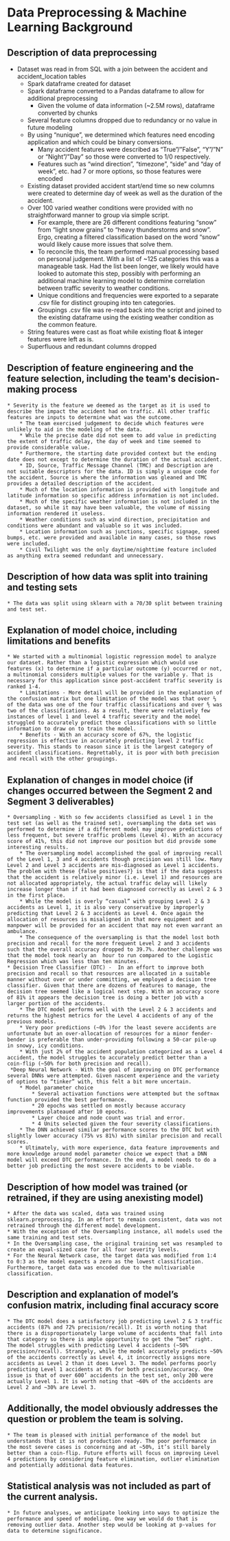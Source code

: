 # Data Preprocessing & Machine Learning Background

## Description of data preprocessing
* Dataset was read in from SQL with a join between the accident and accident_location tables
    * Spark dataframe created for dataset
    * Spark dataframe converted to a Pandas dataframe to allow for additional preprocessing
        * Given the volume of data information (~2.5M rows), dataframe converted by chunks
    * Several feature columns dropped due to redundancy or no value in future modeling
    * By using “nunique”, we determined which features need encoding application and which could be binary conversions.
        * Many accident features were described as “True”/”False”, “Y”/”N” or “Night”/”Day” so those were converted to 1/0 respectively.
        * Features such as “wind direction”, “timezone”, “side” and “day of week”, etc. had 7 or more options, so those features were encoded
    * Existing dataset provided accident start/end time so new columns were created to determine day of week as well as the duration of the accident.
    * Over 100 varied weather conditions were provided with no straightforward manner to group via simple script.
        * For example, there are 26 different conditions featuring “snow” from “light snow grains” to “heavy thunderstorms and snow”. Ergo, creating a filtered classification based on the word “snow” would likely cause more issues that solve them.
        * To reconcile this, the team performed manual processing based on personal judgement. With a list of ~125 categories this was a manageable task. Had the list been longer, we likely would have looked to automate this step, possibly with performing an additional machine learning model to determine correlation between traffic severity to weather conditions.
        * Unique conditions and frequencies were exported to a separate .csv file for distinct grouping into ten categories.
        * Groupings .csv file was re-read back into the script and joined to the existing dataframe using the existing weather condition as the common feature.
    * String features were cast as float while existing float & integer features were left as is.
    * Superfluous and redundant columns dropped

## Description of feature engineering and the feature selection, including the team's decision-making process
    * Severity is the feature we deemed as the target as it is used to describe the impact the accident had on traffic. All other traffic features are inputs to determine what was the outcome.
        * The team exercised judgement to decide which features were unlikely to aid in the modeling of the data.
        * While the precise date did not seem to add value in predicting the extent of traffic delay, the day of week and time seemed to provide considerable value.
        * Furthermore, the starting date provided context but the ending date does not except to determine the duration of the actual accident.
        * ID, Source, Traffic Message Channel (TMC) and Description are not suitable descriptors for the data. ID is simply a unique code for the accident, Source is where the information was gleaned and TMC provides a detailed description of the accident.
        * Much of the location information is provided with longitude and latitude information so specific address information is not included.
        * Much of the specific weather information is not included in the dataset, so while it may have been valuable, the volume of missing information rendered it useless.
        * Weather conditions such as wind direction, precipitation and conditions were abundant and valuable so it was included.
        * Location information such as junctions, specific signage, speed bumps, etc. were provided and available in many cases, so those rows were included.
        * Civil Twilight was the only daytime/nighttime feature included as anything extra seemed redundant and unnecessary.

## Description of how data was split into training and testing sets
    * The data was split using sklearn with a 70/30 split between training and test set.

## Explanation of model choice, including limitations and benefits
    * We started with a multinomial logistic regression model to analyze our dataset. Rather than a logistic expression which would use features (x) to determine if a particular outcome (y) occurred or not, a multinomial considers multiple values for the variable y. That is necessary for this application since post-accident traffic severity is ranked 1-4.
        * Limitations - More detail will be provided in the explanation of the confusion matrix but one limitation of the model was that over ⅔ of the data was one of the four traffic classifications and over ⅘ was two of the classifications. As a result, there were relatively few instances of level 1 and level 4 traffic severity and the model struggled to accurately predict those classifications with so little information to draw on to train the model.
        * Benefits - With an accuracy score of 67%, the logistic regression is effective in accurately predicting level 2 traffic severity. This stands to reason since it is the largest category of accident classifications. Regrettably, it is poor with both precision and recall with the other groupings.

## Explanation of changes in model choice (if changes occurred between the Segment 2 and Segment 3 deliverables)
    * Oversampling - With so few accidents classified as Level 1 in the test set (as well as the trained set), oversampling the data set was performed to determine if a different model may improve predictions of less frequent, but severe traffic problems (Level 4). With an accuracy score of 41%, this did not improve our position but did provide some interesting results.
        * The oversampling model accomplished the goal of improving recall of the Level 1, 3 and 4 accidents though precision was still low. Many Level 2 and Level 3 accidents are mis-diagnosed as Level 1 accidents. The problem with these {false positives?} is that if the data suggests that the accident is relatively minor (i.e. Level 1) and resources are not allocated appropriately, the actual traffic delay will likely increase longer than if it had been diagnosed correctly as Level 2 & 3 in the first place.
        * While the model is overly “casual” with grouping Level 2 & 3 accidents as Level 1, it is also very conservative by improperly predicting that Level 2 & 3 accidents as Level 4. Once again the allocation of resources is misaligned in that more equipment and manpower will be provided for an accident that may not even warrant an ambulance.
        * The consequence of the oversampling is that the model lost both precision and recall for the more frequent Level 2 and 3 accidents such that the overall accuracy dropped to 39.7%. Another challenge was that the model took nearly an  hour to run compared to the Logistic Regression which was less than ten minutes.
    * Decision Tree Classifier (DTC) -  In an effort to improve both precision and recall so that resources are allocated in a suitable manner without over or under committing, we employed a decision tree classifier. Given that there are dozens of features to manage, the decision tree seemed like a logical next step. With an accuracy score of 81% it appears the decision tree is doing a better job with a larger portion of the accidents.
        * The DTC model performs well with the Level 2 & 3 accidents and returns the highest metrics for the Level 4 accidents of any of the previous models.
        * Very poor predictions (~0% )for the least severe accidents are unfortunate but an over-allocation of resources for a minor fender-bender is preferable than under-providing following a 50-car pile-up in snowy, icy conditions.
        * With just 2% of the accident population categorized as a Level 4 accident, the model struggles to accurately predict better than a coin-flip (~50% for both precision and recall).
     *Deep Neural Network - With the goal of improving on DTC performance several DNNs were attempted. Given nascent experience and the variety of options to “tinker” with, this felt a bit more uncertain.
        * Model parameter choice
            * Several activation functions were attempted but the softmax function provided the best performance.
            * 20 epochs was settled on mostly because accuracy improvements plateaued after 10 epochs.
            * Layer choice and node count was trial and error.
            * 4 Units selected given the four severity classifications.
        * The DNN achieved similar performance scores to the DTC but with slightly lower accuracy (75% vs 81%) with similar precision and recall scores.
        * Ultimately, with more experience, data feature improvements and more knowledge around model parameter choice we expect that a DNN model will exceed DTC performance. In the end, a model needs to do a better job predicting the most severe accidents to be viable.

## Description of how model was trained (or retrained, if they are using anexisting model)
    * After the data was scaled, data was trained using sklearn.preprocessing. In an effort to remain consistent, data was not retrained through the different model development.
    * With the exception of the Oversampling instance, all models used the same training and test sets.
    * In the Oversampling case, the original training set was resampled to create an equal-sized case for all four severity levels.
    * For the Neural Network case, the target data was modified from 1:4 to 0:3 as the model expects a zero as the lowest classification. Furthermore, target data was encoded due to the multivariable classification.

## Description and explanation of model’s confusion matrix, including final accuracy score
    * The DTC model does a satisfactory job predicting Level 2 & 3 traffic accidents (87% and 72% precision/recall). It is worth noting that there is a disproportionately large volume of accidents that fall into that category so there is ample opportunity to get the “bet” right. The model struggles with predicting Level 4 accidents (~50% precision/recall). Strangely, while the model accurately predicts ~50% of the accidents correctly as Level 4, it incorrectly assigns more accidents as Level 2 than it does Level 3. The model performs poorly  predicting Level 1 accidents at 0% for both precision/accuracy. One issue is that of over 600’ accidents in the test set, only 200 were actually Level 1. It is worth noting that ~60% of the accidents are Level 2 and ~30% are Level 3.

## Additionally, the model obviously addresses the question or problem the team is solving.
    * The team is pleased with initial performance of the model but understands that it is not production ready. The poor performance in the most severe cases is concerning and at ~50%, it’s still barely better than a coin-flip. Future efforts will focus on improving Level 4 predictions by considering feature elimination, outlier elimination and potentially additional data features.

## Statistical analysis was not included as part of the current analysis.
    * In future analyses, we anticipate looking into ways to optimize the performance and speed of modeling. One way we would do that is removing outlier data. Another step would be looking at p-values for data to determine significance.
